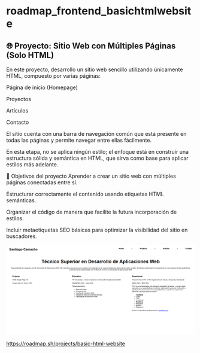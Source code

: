 # roadmap_frontend_basichtmlwebsite

## 🌐 Proyecto: Sitio Web con Múltiples Páginas (Solo HTML)
En este proyecto, desarrollo un sitio web sencillo utilizando únicamente HTML, compuesto por varias páginas:

Página de inicio (Homepage)

Proyectos

Artículos

Contacto

El sitio cuenta con una barra de navegación común que está presente en todas las páginas y permite navegar entre ellas fácilmente.

En esta etapa, no se aplica ningún estilo; el enfoque está en construir una estructura sólida y semántica en HTML, que sirva como base para aplicar estilos más adelante.

🎯 Objetivos del proyecto
Aprender a crear un sitio web con múltiples páginas conectadas entre sí.

Estructurar correctamente el contenido usando etiquetas HTML semánticas.

Organizar el código de manera que facilite la futura incorporación de estilos.

Incluir metaetiquetas SEO básicas para optimizar la visibilidad del sitio en buscadores.

![basichtmlwebsite-preview](https://github.com/santiagoCamachoCamino/roadmap_frontend_projects/blob/main/roadmap_frontend_basichtmlwebsite/basichtmlwebsite_preview.png)

https://roadmap.sh/projects/basic-html-website
